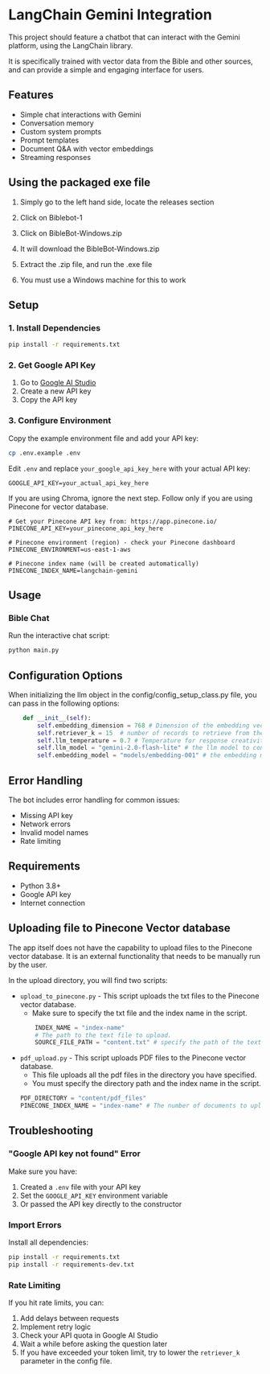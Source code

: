 # LangChain Gemini Integration

This project should feature a chatbot that can interact with the Gemini platform, using the LangChain library.

It is specifically trained with vector data from the Bible and other sources, and can provide a simple and engaging interface for users.

## Features

- Simple chat interactions with Gemini
- Conversation memory
- Custom system prompts
- Prompt templates
- Document Q&A with vector embeddings
- Streaming responses

## Using the packaged exe file

1. Simply go to the left hand side, locate the releases section

2. Click on Biblebot-1

3. Click on BibleBot-Windows.zip

4. It will download the BibleBot-Windows.zip

5. Extract the .zip file, and run the .exe file

6. You must use a Windows machine for this to work

## Setup

### 1. Install Dependencies

```bash
pip install -r requirements.txt
```

### 2. Get Google API Key

1. Go to [Google AI Studio](https://makersuite.google.com/app/apikey)
2. Create a new API key
3. Copy the API key

### 3. Configure Environment

Copy the example environment file and add your API key:

```bash
cp .env.example .env
```

Edit `.env` and replace `your_google_api_key_here` with your actual API key:

```
GOOGLE_API_KEY=your_actual_api_key_here
```
If you are using Chroma, ignore the next step. Follow only if you are using Pinecone for vector database.

```
# Get your Pinecone API key from: https://app.pinecone.io/
PINECONE_API_KEY=your_pinecone_api_key_here

# Pinecone environment (region) - check your Pinecone dashboard
PINECONE_ENVIRONMENT=us-east-1-aws

# Pinecone index name (will be created automatically)
PINECONE_INDEX_NAME=langchain-gemini
```
## Usage

### Bible Chat

Run the interactive chat script:

```bash
python main.py
```

## Configuration Options

When initializing the llm object in the config/config_setup_class.py file, you can pass in the following options:

```python
    def __init__(self):
        self.embedding_dimension = 768 # Dimension of the embedding vectors
        self.retriever_k = 15  # number of records to retrieve from the database
        self.llm_temperature = 0.7 # Temperature for response creativity
        self.llm_model = "gemini-2.0-flash-lite" # the llm model to connect to
        self.embedding_model = "models/embedding-001" # the embedding model to use

```
## Error Handling

The bot includes error handling for common issues:
- Missing API key
- Network errors
- Invalid model names
- Rate limiting

## Requirements

- Python 3.8+
- Google API key
- Internet connection

## Uploading file to Pinecone Vector database
 
The app itself does not have the capability to upload files to the Pinecone vector database. It is an external functionality that needs to be manually run by the user.

In the upload directory, you will find two scripts:
- `upload_to_pinecone.py` - This script uploads the txt files to the Pinecone vector database.
    - Make sure to specify the txt file and the index name in the script.
    ```python
        INDEX_NAME = "index-name" 
        # The path to the text file to upload.
        SOURCE_FILE_PATH = "content.txt" # specify the path of the text file
    ```
- `pdf_upload.py` - This script uploads PDF files to the Pinecone vector database.
    - This file uploads all the pdf files in the directory you have specified.
    - You must specify the directory path and the index name in the script.
    ```python
    PDF_DIRECTORY = "content/pdf_files"
    PINECONE_INDEX_NAME = "index-name" # The number of documents to upload in a single batch.
    ```

## Troubleshooting

### "Google API key not found" Error

Make sure you have:
1. Created a `.env` file with your API key
2. Set the `GOOGLE_API_KEY` environment variable
3. Or passed the API key directly to the constructor

### Import Errors

Install all dependencies:
```bash
pip install -r requirements.txt
pip install -r requirements-dev.txt
```

### Rate Limiting

If you hit rate limits, you can:
1. Add delays between requests
2. Implement retry logic
3. Check your API quota in Google AI Studio
4. Wait a while before asking the question later
5. If you have exceeded your token limit, try to lower the `retriever_k` parameter in the config file.
